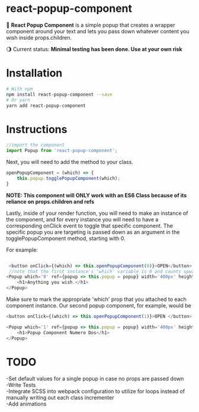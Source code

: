 # react-popup-component
  
:black_square_button: **React Popup Component** is a simple popup that creates a wrapper component around your text and lets you pass down whatever content you wish inside props.children.

:waning_gibbous_moon: Current status: **Minimal testing has been done. Use at your own risk**


# Installation


```bash
# With npm
npm install react-popup-component --save
# Or yarn
yarn add react-popup-component
```


# Instructions

```js
//import the component
import Popup from 'react-popup-component';
```

Next, you will need to add the method to your class. 
```js
openPopupComponent = (which) => {
    this.popup.togglePopupComponent(which);
}
```
**NOTE: This component will ONLY work with an ES6 Class because of its reliance on props.children and refs**

Lastly, inside of your render function,  you will need to make an instance of the component, and for every instance you will need to have a corresponding onClick event to toggle that specific component. The specific popup you are targeting is passed down as an argument in the togglePopupComponent method, starting with 0.

For example:

```js

 <button onClick={(which) => this.openPopupComponent(0)}>OPEN</button>
 //note that the first instance's 'which' variable is 0 and counts upward
<Popup which='0' ref={popup => this.popup = popup} width='400px' height='auto'>
    <h1>Anything you wish.</h1>
</Popup>
```


Make sure to mark the appropriate 'which' prop that you attached to each component instance. Our second popup component, for example, would be 

```js
<button onClick={(which) => this.openPopupComponent(1)}>OPEN </button>

<Popup which='1' ref={popup => this.popup = popup} width='400px' height='auto'>
    <h1>Popup Component Numero Dos</h1>
</Popup>
```


# TODO

-Set default values for a single popup in case no props are passed down<br/>
-Write Tests <br/>
-Integrate SCSS into webpack configuration to utilize for loops instead of manually writing out each class incrementer <br/>
-Add animations <br/>
